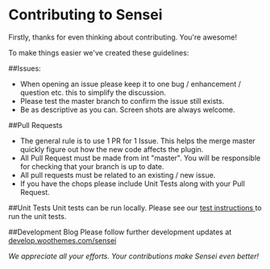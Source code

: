 Contributing to Sensei
===

Firstly, thanks for even thinking about contributing. You're awesome!

To make things easier we've created these guidelines:

##Issues:
- When opening an issue please keep it to one bug / enhancement / question etc. this to simplify the discussion.
- Please test the master branch to confirm the issue still exists. 
- Be as descriptive as you can. Screen shots are always welcome.

##Pull Requests
- The general rule is to use 1 PR for 1 Issue. This helps the merge master quickly figure out how the new code affects the plugin.
- All Pull Request must be made from int "master". You will be responsible for checking that your branch is up to date.
- All pull requests must be related to an existing / new issue.
- If you have the chops please include Unit Tests along with your Pull Request.

##Unit Tests
Unit tests can be run locally. Please see our [ test instructions ](https://github.com/woothemes/sensei/tree/master/tests#readme) to run the unit tests.

##Development Blog
Please follow further development updates at [develop.woothemes.com/sensei]( http://develop.woothemes.com/sensei )


*We appreciate all your efforts. Your contributions make Sensei even better!*

